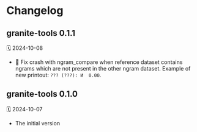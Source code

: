 # Changelog

## granite-tools 0.1.1
🗓️ 2024-10-08

- 🐞 Fix crash with ngram_compare when reference dataset contains ngrams which are not present in the other ngram dataset. Example of new printout: `??? (???): И  0.00`.

## granite-tools 0.1.0
🗓️ 2024-10-07

- The initial version